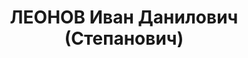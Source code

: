 ---
title: ЛЕОНОВ Иван Данилович (Степанович)
description: "Род. в 1901 г., с.Рожново Зарайского уезда Рязанской губ., русский,\
  \ образование незаконченное высшее, член ВКП(б), зам. директора Беловского цинкового\
  \ завода Западно-Сибирского края. Проживал: Западно-Сибирский край, Беловский цинковый\
  \ завод, д.47.. \n  Арестован 8 сентября 1936 г. Приговорен: ВКВС СССР 7 марта 1937\
  \ г., обв.: участии в к.-р. террористической организации. Расстрелян 8 марта 1937\
  \ г. \n  Реабилитирован 30 января 1990 г. Пленумом Верховного Суда СССР"
---